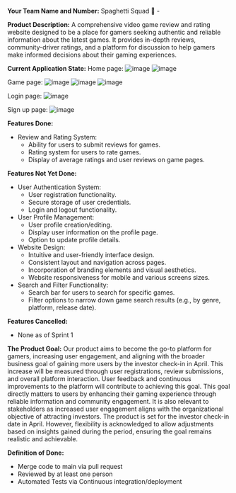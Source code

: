 **Your Team Name and Number:**
Spaghetti Squad 🍝 - 

**Product Description:**
A comprehensive video game review and rating website designed to be a place for gamers seeking authentic and reliable information about the latest games. 
It provides in-depth reviews, community-driver ratings, and a platform for discussion to help gamers make informed decisions about their gaming experiences. 


**Current Application State:**
Home page:
![image](https://github.com/Akhilknowsdawae/GameScore/assets/22270009/8109f004-93c9-4839-b335-1546929cbd95)
![image](https://github.com/Akhilknowsdawae/GameScore/assets/22270009/1ae383d5-1527-4967-ab10-25c1974d4844)

Game page:
![image](https://github.com/Akhilknowsdawae/GameScore/assets/22270009/96590251-6973-491d-ac76-fe015fbe7241)
![image](https://github.com/Akhilknowsdawae/GameScore/assets/22270009/38c50847-fa46-41bc-8fd0-6a37da2d0ac7)
![image](https://github.com/Akhilknowsdawae/GameScore/assets/22270009/48622510-d10c-47bc-9ab6-6427b637dc8f)

Login page:
![image](https://github.com/Akhilknowsdawae/GameScore/assets/22270009/0ff747af-a488-4c76-a287-8d1dee415006)

Sign up page:
![image](https://github.com/Akhilknowsdawae/GameScore/assets/22270009/2357e268-331d-4ac2-8eb7-9be1fcf9d37a)


**Features Done:** 
- Review and Rating System:
  - Ability for users to submit reviews for games.
  - Rating system for users to rate games.
  - Display of average ratings and user reviews on game pages.

**Features Not Yet Done:** 
- User Authentication System:
  - User registration functionality.
  - Secure storage of user credentials.
  - Login and logout functionality.
- User Profile Management:
  - User profile creation/editing.
  - Display user information on the profile page.
  - Option to update profile details.
- Website Design:
  - Intuitive and user-friendly interface design.
  - Consistent layout and navigation across pages.
  - Incorporation of branding elements and visual aesthetics.
  - Website responsiveness for mobile and various screens sizes.
- Search and Filter Functionality:
  - Search bar for users to search for specific games.
  - Filter options to narrow down game search results (e.g., by genre, platform, release date).

**Features Cancelled:**
- None as of Sprint 1

**The Product Goal:**
Our product aims to become the go-to platform for gamers, increasing user engagement, and aligning with the broader business goal of gaining more users by the investor check-in in April.
This increase will be measured through user registrations, review submissions, and overall platform interaction. User feedback and continuous improvements to the platform will contribute to achieving this goal. 
This goal directly matters to users by enhancing their gaming experience through reliable information and community engagement. It is also relevant to stakeholders as increased user engagement aligns with the organizational objective of attracting investors. 
The product is set for the investor check-in date in April. However, flexibility is acknowledged to allow adjustments based on insights gained during the period, ensuring the goal remains realistic and achievable.


**Definition of Done:**
- Merge code to main via pull request
- Reviewed by at least one person
- Automated Tests via Continuous integration/deployment
